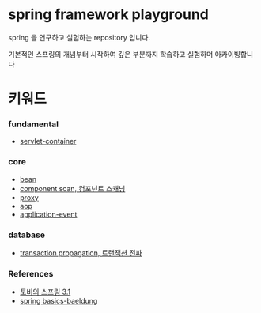 # spring framework playground

spring 을 연구하고 실험하는 repository 입니다.

기본적인 스프링의 개념부터 시작하여 깊은 부분까지 학습하고 실험하며 아카이빙합니다


# 키워드

### fundamental

- [servlet-container](#)

### core

- [bean](#)
- [component scan, 컴포넌트 스캐닝](https://github.com/my-research/spring-framework/tree/master/component-scan)
- [proxy](#)
- [aop](#)
- [application-event](#)

### database

- [transaction propagation, 트랜잭션 전파](https://github.com/my-research/spring-framework/tree/master/transaction-propagation)

### References

- [토비의 스프링 3.1](http://www.yes24.com/Product/Goods/7516911)
- [spring basics-baeldung](https://www.baeldung.com/category/spring-boot/tag/boot-basics)
